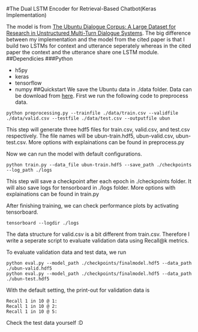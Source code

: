#The Dual LSTM Encoder for Retrieval-Based Chatbot(Keras Implementation)

The model is from [The Ubuntu Dialogue Corpus: A Large Dataset for Research in Unstructured Multi-Turn Dialogue Systems](https://arxiv.org/pdf/1506.08909.pdf). The big difference between my implementation and the model from the cited paper is that I build two LSTMs for context and utterance seperately whereas in the cited paper the context and the utterance share one  LSTM module.
##Dependicies
###Python
* h5py
* keras
* tensorflow
* numpy
##Quickstart
We save the Ubuntu data in ./data folder. Data can be download from [here](https://drive.google.com/open?id=0B_bZck-ksdkpVEtVc1R6Y01HMWM). First we run the following code to preprocess data.
```
python preprocessing.py --trainfile ./data/train.csv --validfile ./data/valid.csv --testfile ./data/test.csv --outputfile ubun
```
This step will generate three hdf5 files for train.csv, valid.csv, and test.csv respectively. The file names will be ubun-train.hdf5, ubun-valid.csv, ubun-test.csv. More options with explainations can be found in preprocess.py

Now we can run the model with default configurations.
```
python train.py --data_file ubun-train.hdf5 --save_path ./checkpoints --log_path ./logs 
```
This step will save a checkpoint after each epoch in ./checkpoints folder. It will also save logs for tensorboard in ./logs folder. More options with explainations can be found in train.py

After finishing training, we can check performance plots by activating tensorboard.
```
tensorboard --logdir ./logs
```

The data structure for valid.csv is a bit different from train.csv. Therefore I write a seperate script to evaluate validation data using Recall@k metrics. 

To evaluate validation data and test data, we run
```
python eval.py --model_path ./checkpoints/finalmodel.hdf5 --data_path ./ubun-valid.hdf5
python eval.py --model_path ./checkpoints/finalmodel.hdf5 --data_path ./ubun-test.hdf5
```
With the default setting, the print-out for validation data is 
```
Recall 1 in 10 @ 1:
Recall 1 in 10 @ 2:
Recall 1 in 10 @ 5:
```
Check the test data yourself :D
